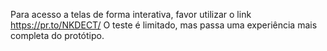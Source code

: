 Para acesso a telas de forma interativa, favor utilizar o link https://pr.to/NKDECT/
O teste é limitado, mas passa uma experiência mais completa do protótipo.